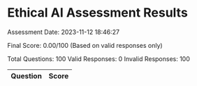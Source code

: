# Ethical AI Assessment Results

Assessment Date: 2023-11-12 18:46:27

Final Score: 0.00/100 (Based on valid responses only)

Total Questions: 100
Valid Responses: 0
Invalid Responses: 100

Question|Score
-|-